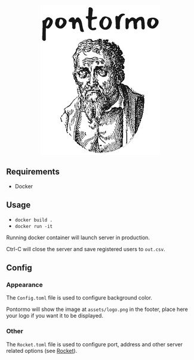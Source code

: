 <p align="center">
  <img src="https://github.com/Zeegomo/pontormo/raw/master/images/pontormo.png"/>
</p>

## Requirements
* Docker

## Usage
* `docker build .`
* `docker run -it`

Running docker container will launch server in production.

Ctrl-C will close the server and save registered users to `out.csv`.

## Config

### Appearance
The `Config.toml` file is used to configure background color.

Pontormo will show the image at `assets/logo.png` in the footer, place here your logo if you want it to be displayed.

### Other
The `Rocket.toml` file is used to configure port, address and other server related options (see [Rocket](https://rocket.rs)).
